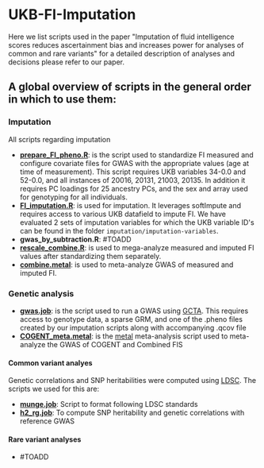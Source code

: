 # UKB-FI-Imputation
Here we list scripts used in the paper "Imputation of fluid intelligence scores reduces ascertainment bias and increases power for analyses of common and rare variants"
for a detailed description of analyses and decisions please refer to our paper.

## A global overview of scripts in the general order in which to use them:

### Imputation
All scripts regarding imputation

- **[prepare_FI_pheno.R](https://github.com/dmvandenberg/UKB-FI-Imputation/blob/main/imputation/prepare_FI_pheno.R)**: is the script used to standardize FI measured and configure covariate files for GWAS with the appropriate values (age at time of measurement). This script requires UKB variables 34-0.0 and 52-0.0, and all instances of 20016, 20131, 21003, 20135. In addition it requires PC loadings for 25 ancestry PCs, and the sex and array used for genotyping for all individuals.
- **[FI_imputation.R](https://github.com/dmvandenberg/UKB-FI-Imputation/blob/main/imputation/FI_imputation.R)**: is used for imputation. It leverages softImpute and requires access to various UKB datafield to impute FI. We have evaluated 2 sets of imputation variables for which the UKB variable ID's can be found in the folder `imputation/imputation-variables`.
- **gwas_by_subtraction.R**: #TOADD
- **[rescale_combine.R](https://github.com/dmvandenberg/UKB-FI-Imputation/blob/main/imputation/rescale_combine.R)**: is used to mega-analyze measured and imputed FI values after standardizing them separately.
- **[combine.metal](https://github.com/dmvandenberg/UKB-FI-Imputation/blob/main/imputation/combine.metal)**: is used to meta-analyze GWAS of measured and imputed FI.

### Genetic analysis

- **[gwas.job](https://github.com/dmvandenberg/UKB-FI-Imputation/blob/main/genetic-analyses/gwas.job)**: is the script used to run a GWAS using [GCTA](https://yanglab.westlake.edu.cn/software/gcta/). This requires access to genotype data, a sparse GRM, and one of the .pheno files created by our imputation scripts along with accompanying .qcov file
- **[COGENT_meta.metal](https://github.com/dmvandenberg/UKB-FI-Imputation/blob/main/genetic-analyses/COGENT_meta.metal)**: is the [metal](https://genome.sph.umich.edu/wiki/METAL_Documentation) meta-analysis script used to meta-analyze the GWAS of COGENT and Combined FIS
  
#### Common variant analyes

Genetic correlations and SNP heritabilities were computed using [LDSC](https://github.com/bulik/ldsc). The scripts we used for this are:

- **[munge.job](https://github.com/dmvandenberg/UKB-FI-Imputation/blob/main/genetic-analyses/munge.job)**: Script to format following LDSC standards
- **[h2_rg.job](https://github.com/dmvandenberg/UKB-FI-Imputation/blob/main/genetic-analyses/h2_rg.job)**: To compute SNP heritability and genetic correlations with reference GWAS

#### Rare variant analyses

- #TOADD



